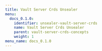 ```yaml
---
title: Vault Server Crds Unsealer
menu:
  docs_0.1.0:
    identifier: unsealer-vault-server-crds
    name: Vault Server Crds Unsealer
    parent: vault-server-crds-concepts
    weight: 1
menu_name: docs_0.1.0
---
```

